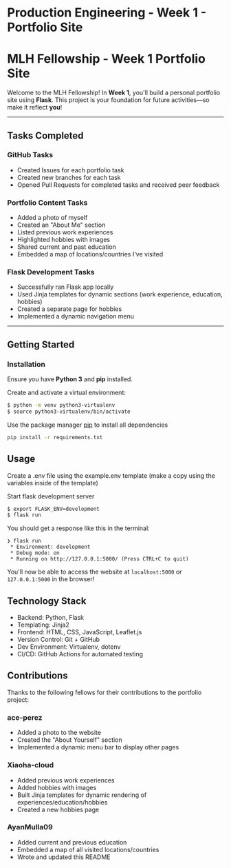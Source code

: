 # Production Engineering - Week 1 - Portfolio Site

# MLH Fellowship - Week 1 Portfolio Site

Welcome to the MLH Fellowship! In **Week 1**, you'll build a personal portfolio site using **Flask**. This project is your foundation for future activities—so make it reflect **you**!

---

## Tasks Completed

### GitHub Tasks
- Created Issues for each portfolio task
- Created new branches for each task
- Opened Pull Requests for completed tasks and received peer feedback

### Portfolio Content Tasks
- Added a photo of myself
- Created an "About Me" section
- Listed previous work experiences
- Highlighted hobbies with images
- Shared current and past education
- Embedded a map of locations/countries I've visited

### Flask Development Tasks
- Successfully ran Flask app locally
- Used Jinja templates for dynamic sections (work experience, education, hobbies)
- Created a separate page for hobbies
- Implemented a dynamic navigation menu

---

## Getting Started

### Installation

Ensure you have **Python 3** and **pip** installed.

Create and activate a virtual environment:
```bash
$ python -m venv python3-virtualenv
$ source python3-virtualenv/bin/activate
```

Use the package manager [pip](https://pip.pypa.io/en/stable/) to install all dependencies
```bash
pip install -r requirements.txt
```

## Usage

Create a .env file using the example.env template (make a copy using the variables inside of the template)

Start flask development server
```bash
$ export FLASK_ENV=development
$ flask run
```

You should get a response like this in the terminal:
```
❯ flask run
 * Environment: development
 * Debug mode: on
 * Running on http://127.0.0.1:5000/ (Press CTRL+C to quit)
```

You'll now be able to access the website at `localhost:5000` or `127.0.0.1:5000` in the browser! 

## Technology Stack
- Backend: Python, Flask
- Templating: Jinja2
- Frontend: HTML, CSS, JavaScript, Leaflet.js
- Version Control: Git + GitHub
- Dev Environment: Virtualenv, dotenv
- CI/CD: GitHub Actions for automated testing

## Contributions

Thanks to the following fellows for their contributions to the portfolio project:

### ace-perez
- Added a photo to the website
- Created the "About Yourself" section
- Implemented a dynamic menu bar to display other pages

### Xiaoha-cloud
- Added previous work experiences
- Added hobbies with images
- Built Jinja templates for dynamic rendering of experiences/education/hobbies
- Created a new hobbies page

### AyanMulla09
- Added current and previous education
- Embedded a map of all visited locations/countries
- Wrote and updated this README

